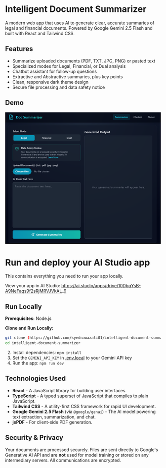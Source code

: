 # Intelligent Document Summarizer

A modern web app that uses AI to generate clear, accurate summaries of legal and financial documents. Powered by Google Gemini 2.5 Flash and built with React and Tailwind CSS.

## Features

- Summarize uploaded documents (PDF, TXT, JPG, PNG) or pasted text
- Specialized modes for Legal, Financial, or Dual analysis
- Chatbot assistant for follow-up questions
- Extractive and Abstractive summaries, plus key points
- Clean, responsive dark theme design
- Secure file processing and data safety notice

## Demo

![Screenshot of the Intelligent Document Summarizer app](./demo.png)
# Run and deploy your AI Studio app

This contains everything you need to run your app locally.

View your app in AI Studio: https://ai.studio/apps/drive/10DbqYsB-A9NeFaqs9f2sRjMRVJVkAL_9

## Run Locally

**Prerequisites:**  Node.js

**Clone and Run Locally:**
```bash
git clone (https://github.com/syednawazali01/intelligent-document-summarizer.git)
cd intelligent-document-summarizer
```

2. Install dependencies:
   `npm install`
3. Set the `GEMINI_API_KEY` in [.env.local](.env.local) to your Gemini API key
4. Run the app:
   `npm run dev`

## Technologies Used

-   **React** - A JavaScript library for building user interfaces.
-   **TypeScript** - A typed superset of JavaScript that compiles to plain JavaScript.
-   **Tailwind CSS** - A utility-first CSS framework for rapid UI development.
-   **Google Gemini 2.5 Flash** (via `@google/genai`) - The AI model powering text extraction, summarization, and chat.
-   **jsPDF** - For client-side PDF generation.

## Security & Privacy

Your documents are processed securely. Files are sent directly to Google's Generative AI API and are **not** used for model training or stored on any intermediary servers. All communications are encrypted.
